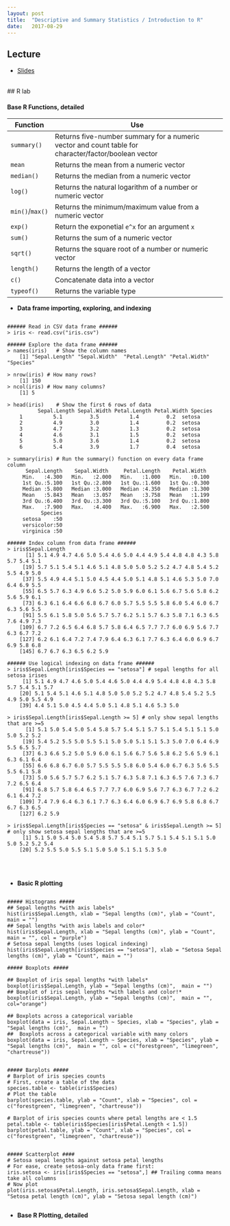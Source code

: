 ```yaml
---
layout: post
title:  "Descriptive and Summary Statistics / Introduction to R"
date:   2017-08-29
---
```



## Lecture 

+ [Slides](../slides/intro.pptx)


<br>
## R lab



#### Base R Functions, detailed

Function    | Use
------------|---------------
`summary()`    | Returns five-number summary for a numeric vector and count table for character/factor/boolean vector
`mean`         | Returns the mean from a numeric vector
`median()`     | Returns the median from a numeric vector
`log()`        | Returns the natural logarithm of a number or numeric vector
`min()`/`max()`| Returns the minimum/maximum value from a numeric vector
`exp()`        | Return the exponetial `e^x` for an argument `x`
`sum()`        | Returns the sum of a numeric vector
`sqrt()`       | Returns the square root of a number or numeric vector
`length()`     | Returns the length of a vector
`c()`          | Concatenate data into a vector
`typeof()`     | Returns the variable type 

+ **Data frame importing, exploring, and indexing**

<pre><code class="language-r">
###### Read in CSV data frame ######
> iris <- read.csv("iris.csv")

###### Explore the data frame ######
> names(iris)   # Show the column names
	[1] "Sepal.Length" "Sepal.Width"  "Petal.Length" "Petal.Width"  "Species"     

> nrow(iris) # How many rows?
	[1] 150
> ncol(iris) # How many columns?
	[1] 5

> head(iris)    # Show the first 6 rows of data
		  Sepal.Length Sepal.Width Petal.Length Petal.Width Species
	1          5.1         3.5          1.4         0.2  setosa
	2          4.9         3.0          1.4         0.2  setosa
	3          4.7         3.2          1.3         0.2  setosa
	4          4.6         3.1          1.5         0.2  setosa
	5          5.0         3.6          1.4         0.2  setosa
	6          5.4         3.9          1.7         0.4  setosa

> summary(iris) # Run the summary() function on every data frame column
	  Sepal.Length    Sepal.Width     Petal.Length    Petal.Width   
	 Min.   :4.300   Min.   :2.000   Min.   :1.000   Min.   :0.100  
	 1st Qu.:5.100   1st Qu.:2.800   1st Qu.:1.600   1st Qu.:0.300  
	 Median :5.800   Median :3.000   Median :4.350   Median :1.300  
	 Mean   :5.843   Mean   :3.057   Mean   :3.758   Mean   :1.199  
	 3rd Qu.:6.400   3rd Qu.:3.300   3rd Qu.:5.100   3rd Qu.:1.800  
	 Max.   :7.900   Max.   :4.400   Max.   :6.900   Max.   :2.500  
	       Species  
	 setosa    :50  
	 versicolor:50  
	 virginica :50  

###### Index column from data frame ######
> iris$Sepal.Length
	  [1] 5.1 4.9 4.7 4.6 5.0 5.4 4.6 5.0 4.4 4.9 5.4 4.8 4.8 4.3 5.8 5.7 5.4 5.1
	 [19] 5.7 5.1 5.4 5.1 4.6 5.1 4.8 5.0 5.0 5.2 5.2 4.7 4.8 5.4 5.2 5.5 4.9 5.0
	 [37] 5.5 4.9 4.4 5.1 5.0 4.5 4.4 5.0 5.1 4.8 5.1 4.6 5.3 5.0 7.0 6.4 6.9 5.5
	 [55] 6.5 5.7 6.3 4.9 6.6 5.2 5.0 5.9 6.0 6.1 5.6 6.7 5.6 5.8 6.2 5.6 5.9 6.1
	 [73] 6.3 6.1 6.4 6.6 6.8 6.7 6.0 5.7 5.5 5.5 5.8 6.0 5.4 6.0 6.7 6.3 5.6 5.5
	 [91] 5.5 6.1 5.8 5.0 5.6 5.7 5.7 6.2 5.1 5.7 6.3 5.8 7.1 6.3 6.5 7.6 4.9 7.3
	[109] 6.7 7.2 6.5 6.4 6.8 5.7 5.8 6.4 6.5 7.7 7.7 6.0 6.9 5.6 7.7 6.3 6.7 7.2
	[127] 6.2 6.1 6.4 7.2 7.4 7.9 6.4 6.3 6.1 7.7 6.3 6.4 6.0 6.9 6.7 6.9 5.8 6.8
	[145] 6.7 6.7 6.3 6.5 6.2 5.9

###### Use logical indexing on data frame ######
> iris$Sepal.Length[iris$Species == "setosa"] # sepal lengths for all setosa irises
	 [1] 5.1 4.9 4.7 4.6 5.0 5.4 4.6 5.0 4.4 4.9 5.4 4.8 4.8 4.3 5.8 5.7 5.4 5.1 5.7
	[20] 5.1 5.4 5.1 4.6 5.1 4.8 5.0 5.0 5.2 5.2 4.7 4.8 5.4 5.2 5.5 4.9 5.0 5.5 4.9
	[39] 4.4 5.1 5.0 4.5 4.4 5.0 5.1 4.8 5.1 4.6 5.3 5.0

> iris$Sepal.Length[iris$Sepal.Length >= 5] # only show sepal lengths that are >=5 
	  [1] 5.1 5.0 5.4 5.0 5.4 5.8 5.7 5.4 5.1 5.7 5.1 5.4 5.1 5.1 5.0 5.0 5.2 5.2
	 [19] 5.4 5.2 5.5 5.0 5.5 5.1 5.0 5.0 5.1 5.1 5.3 5.0 7.0 6.4 6.9 5.5 6.5 5.7
	 [37] 6.3 6.6 5.2 5.0 5.9 6.0 6.1 5.6 6.7 5.6 5.8 6.2 5.6 5.9 6.1 6.3 6.1 6.4
	 [55] 6.6 6.8 6.7 6.0 5.7 5.5 5.5 5.8 6.0 5.4 6.0 6.7 6.3 5.6 5.5 5.5 6.1 5.8
	 [73] 5.0 5.6 5.7 5.7 6.2 5.1 5.7 6.3 5.8 7.1 6.3 6.5 7.6 7.3 6.7 7.2 6.5 6.4
	 [91] 6.8 5.7 5.8 6.4 6.5 7.7 7.7 6.0 6.9 5.6 7.7 6.3 6.7 7.2 6.2 6.1 6.4 7.2
	[109] 7.4 7.9 6.4 6.3 6.1 7.7 6.3 6.4 6.0 6.9 6.7 6.9 5.8 6.8 6.7 6.7 6.3 6.5
	[127] 6.2 5.9

> iris$Sepal.Length[iris$Species == "setosa" & iris$Sepal.Length >= 5] # only show setosa sepal lengths that are >=5 
	 [1] 5.1 5.0 5.4 5.0 5.4 5.8 5.7 5.4 5.1 5.7 5.1 5.4 5.1 5.1 5.0 5.0 5.2 5.2 5.4
	[20] 5.2 5.5 5.0 5.5 5.1 5.0 5.0 5.1 5.1 5.3 5.0
</code></pre>

<br><br>
+ **Basic R plotting**

<pre><code class="language-r">
##### Histograms #####
## Sepal lengths *with axis labels* 
hist(iris$Sepal.Length, xlab = "Sepal lengths (cm)", ylab = "Count", main = "")
## Sepal lengths *with axis labels and color* 
hist(iris$Sepal.Length, xlab = "Sepal lengths (cm)", ylab = "Count", main = "", col = "purple")
# Setosa sepal lengths (uses logical indexing)
hist(iris$Sepal.Length[iris$Species == "setosa"], xlab = "Setosa Sepal lengths (cm)", ylab = "Count", main = "")

##### Boxplots #####

## Boxplot of iris sepal lengths *with labels* 
boxplot(iris$Sepal.Length, ylab = "Sepal lengths (cm)",  main = "")
## Boxplot of iris sepal lengths *with labels and color!*
boxplot(iris$Sepal.Length, ylab = "Sepal lengths (cm)",  main = "", col="orange")

## Boxplots across a categorical variable
boxplot(data = iris, Sepal.Length ~ Species, xlab = "Species", ylab = "Sepal lengths (cm)",  main = "")
##  Boxplots across a categorical variable with many colors
boxplot(data = iris, Sepal.Length ~ Species, xlab = "Species", ylab = "Sepal lengths (cm)",  main = "", col = c("forestgreen", "limegreen", "chartreuse"))


##### Barplots #####
# Barplot of iris species counts
# First, create a table of the data
species.table <- table(iris$Species)
# Plot the table
barplot(species.table, ylab = "Count", xlab = "Species", col = c("forestgreen", "limegreen", "chartreuse"))

# Barplot of iris species counts where petal lengths are < 1.5
petal.table <- table(iris$Species[iris$Petal.Length < 1.5])
barplot(petal.table, ylab = "Count", xlab = "Species", col = c("forestgreen", "limegreen", "chartreuse"))


##### Scatterplot ####
# Setosa sepal lengths against setosa petal lengths
# For ease, create setosa-only data frame first:
iris.setosa <- iris[iris$Species == "setosa",] ## Trailing comma means take all columns
# Now plot
plot(iris.setosa$Petal.Length, iris.setosa$Sepal.Length, xlab = "Setosa petal length (cm)", ylab = "Setosa sepal length (cm)")

</code></pre>

+ **Base R Plotting, detailed**



